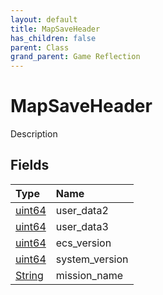 ```yaml
---
layout: default
title: MapSaveHeader
has_children: false
parent: Class
grand_parent: Game Reflection
---
```

# MapSaveHeader
Description 

## Fields
| Type | Name |
|:-------------|:--------------|
| [uint64](/game-reflection/components/uint64.md) | user_data2 |
| [uint64](/game-reflection/components/uint64.md) | user_data3 |
| [uint64](/game-reflection/components/uint64.md) | ecs_version |
| [uint64](/game-reflection/components/uint64.md) | system_version |
| [String](/game-reflection/components/string.md) | mission_name |
